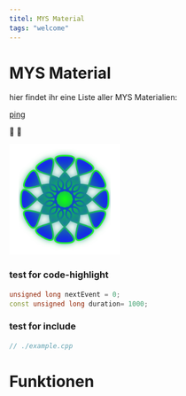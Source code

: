 ```yaml
---
titel: MYS Material
tags: "welcome"
---
```


# MYS Material

hier findet ihr eine Liste aller MYS Materialien:

[ping](https://s-light.eu)

:tada:
:100:

![test image](./test_image.png)

<style>
    img {
        max-width: 200px;
    }
</style>


### test for code-highlight

```c++
unsigned long nextEvent = 0;
const unsigned long duration= 1000;
```

### test for include
<!-- @include ./examples/pixel_minimal/pixel_minimal.ino -->

```c++ :./example.cpp
// ./example.cpp
```

# Funktionen
